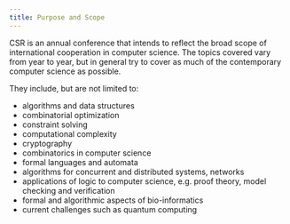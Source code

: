```yaml
---
title: Purpose and Scope
---
```


CSR is an annual conference that intends to reflect the broad scope of international cooperation in computer science. The topics covered vary from year to year, but in general try to cover as much of the contemporary computer science as possible.

They include, but are not limited to:

* algorithms and data structures
* combinatorial optimization
* constraint solving
* computational complexity
* cryptography
* combinatorics in computer science
* formal languages and automata
* algorithms for concurrent and distributed systems, networks
* applications of logic to computer science, e.g. proof theory, model checking and verification
* formal and algorithmic aspects of bio-informatics
* current challenges such as quantum computing

